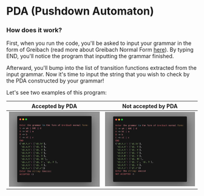 # PDA (Pushdown Automaton)
### How does it work?
First, when you run the code, you'll be asked to input your grammar in the form of Greibach (read more about Greibach Normal Form [here](https://en.wikipedia.org/wiki/Greibach_normal_form#:~:text=In%20formal%20language%20theory%2C%20a,optionally%20followed%20by%20some%20variables.&text=Observe%20that%20the%20grammar%20does%20not%20have%20left%20recursions.)). By typing END, you'll notice the program that inputting the grammar finished.

Afterward, you'll bump into the list of transition functions extracted from the input grammar. Now it's time to input the string that you wish to check by the PDA constructed by your grammar!

Let's see two examples of this program:

Accepted by PDA | Not accepted by PDA
:------------------------:|:------------------------:
<img src="./Accepted.png" width=100%>|<img src="NotAccepted.png" width=100%>
